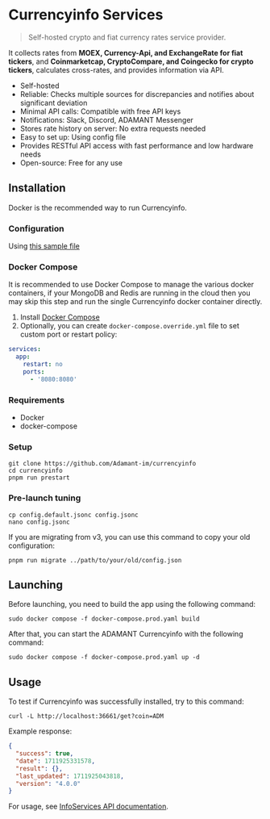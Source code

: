 # Currencyinfo Services

> Self-hosted crypto and fiat currency rates service provider.

It collects rates from **MOEX, Currency-Api, and ExchangeRate for fiat tickers**, and **Coinmarketcap, CryptoCompare, and Coingecko for crypto tickers**, calculates cross-rates, and provides information via API.

- Self-hosted
- Reliable: Checks multiple sources for discrepancies and notifies about significant deviation
- Minimal API calls: Compatible with free API keys
- Notifications: Slack, Discord, ADAMANT Messenger
- Stores rate history on server: No extra requests needed
- Easy to set up: Using config file
- Provides RESTful API access with fast performance and low hardware needs
- Open-source: Free for any use

## Installation

Docker is the recommended way to run Currencyinfo.

### Configuration

Using [this sample file](./config.default.jsonc)

### Docker Compose

It is recommended to use Docker Compose to manage the various docker containers, if your MongoDB and Redis are running in the cloud then you may skip this step and run the single Currencyinfo docker container directly.

1. Install [Docker Compose](https://docs.docker.com/compose/install/)
2. Optionally, you can create `docker-compose.override.yml` file to set custom port or restart policy:

```yaml
services:
  app:
    restart: no
    ports:
      - '8080:8080'
```

### Requirements

- Docker
- docker-compose

### Setup

```
git clone https://github.com/Adamant-im/currencyinfo
cd currencyinfo
pnpm run prestart
```

### Pre-launch tuning

```
cp config.default.jsonc config.jsonc
nano config.jsonc
```

If you are migrating from v3, you can use this command to copy your old configuration:

```
pnpm run migrate ../path/to/your/old/config.json
```

## Launching

Before launching, you need to build the app using the following command:

```
sudo docker compose -f docker-compose.prod.yaml build
```

After that, you can start the ADAMANT Currencyinfo with the following command:

```
sudo docker compose -f docker-compose.prod.yaml up -d
```

## Usage

To test if Currencyinfo was successfully installed, try to this command:

```
curl -L http://localhost:36661/get?coin=ADM
```

Example response:

```json
{
  "success": true,
  "date": 1711925331578,
  "result": {},
  "last_updated": 1711925043818,
  "version": "4.0.0"
}
```

For usage, see [InfoServices API documentation](https://github.com/Adamant-im/currencyinfo/wiki/InfoServices-API-documentation).
